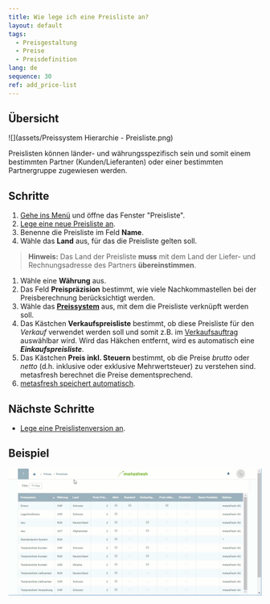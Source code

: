 ```yaml
---
title: Wie lege ich eine Preisliste an?
layout: default
tags:
  - Preisgestaltung
  - Preise
  - Preisdefinition
lang: de
sequence: 30
ref: add_price-list
---
```


## Übersicht
![](assets/Preissystem Hierarchie - Preisliste.png)

Preislisten können länder- und währungsspezifisch sein und somit einem bestimmten Partner (Kunden/Lieferanten) oder einer bestimmten Partnergruppe zugewiesen werden.

## Schritte
1. [Gehe ins Menü](Menu) und öffne das Fenster "Preisliste".
1. [Lege eine neue Preisliste an](Neuer_Datensatz_Fenster_Webui).
1. Benenne die Preisliste im Feld **Name**.
1. Wähle das **Land** aus, für das die Preisliste gelten soll.
 >**Hinweis:** Das Land der Preisliste **muss** mit dem Land der Liefer- und Rechnungsadresse des Partners **übereinstimmen**.

1. Wähle eine **Währung** aus.
1. Das Feld **Preispräzision** bestimmt, wie viele Nachkommastellen bei der Preisberechnung berücksichtigt werden.
1. Wähle das [**Preissystem**](Preissystem_anlegen) aus, mit dem die Preisliste verknüpft werden soll.
1. Das Kästchen **Verkaufspreisliste** bestimmt, ob diese Preisliste für den *Verkauf* verwendet werden soll und somit z.B. im [Verkaufsauftrag](Auftrag_erfassen) auswählbar wird. Wird das Häkchen entfernt, wird es automatisch eine ***Einkaufspreisliste***.
1. Das Kästchen **Preis inkl. Steuern** bestimmt, ob die Preise *brutto* oder *netto* (d.h. inklusive oder exklusive Mehrwertsteuer) zu verstehen sind. metasfresh berechnet die Preise dementsprechend.
1. [metasfresh speichert automatisch](Speicheranzeige).

## Nächste Schritte
- [Lege eine Preislistenversion an](Preislistenversion_anlegen).

## Beispiel
![](assets/Preisliste_anlegen.gif)
